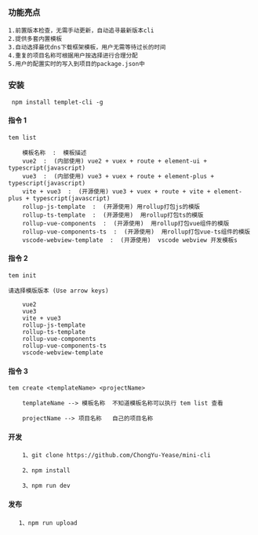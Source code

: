 ### 功能亮点

    1.前置版本检查，无需手动更新，自动追寻最新版本cli
    2.提供多套内置模板
    3.自动选择最优dns下载框架模板，用户无需等待过长的时间
    4.重复的项目名称可根据用户按选择进行合理分配
    5.用户的配置实时的写入到项目的package.json中

### 安装

```shell
 npm install templet-cli -g
```

#### 指令 1

```shell
tem list

    模板名称  :  模板描述
    vue2  :  (内部使用) vue2 + vuex + route + element-ui + typescript(javascript)
    vue3  :  (内部使用) vue3 + vuex + route + element-plus + typescript(javascript)
    vite + vue3  :  (开源使用) vue3 + vuex + route + vite + element-plus + typescript(javascript)
    rollup-js-template  :  (开源使用) 用rollup打包js的模版
    rollup-ts-template  :  (开源使用)  用rollup打包ts的模版
    rollup-vue-components  :  (开源使用)  用rollup打包vue组件的模版
    rollup-vue-components-ts  :  (开源使用)  用rollup打包vue-ts组件的模版
    vscode-webview-template  :  (开源使用)  vscode webview 开发模板s

```

#### 指令 2

```shell
tem init

请选择模版版本 (Use arrow keys)

    vue2
    vue3
    vite + vue3
    rollup-js-template
    rollup-ts-template
    rollup-vue-components
    rollup-vue-components-ts
    vscode-webview-template
```

#### 指令 3

```shell
tem create <templateName> <projectName>

    templateName --> 模板名称  不知道模板名称可以执行 tem list 查看

    projectName --> 项目名称   自己的项目名称
```

#### 开发

```shell
    1、git clone https://github.com/ChongYu-Yease/mini-cli

    2、npm install

    3、npm run dev

```

#### 发布

```shell
   1、npm run upload

```
